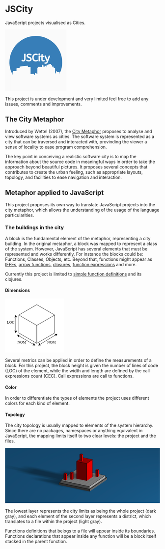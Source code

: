# JSCity
JavaScript projects visualised as Cities.

![JSCity](icon.png)

This project is under development and very limited feel free to add any issues, comments and improvements.


## The City Metaphor
Introduced by Wettel (2007), the [City Metaphor](https://www.inf.usi.ch/faculty/lanza/Downloads/Wett07b.pdf) proposes to analyse and view software systems as cities. The software system is represented as a city that can be traversed and interacted with, provinding the viewer a sense of locality to ease program comprehension.


The key point in conceiving a realistic software city is to map the information about the source code in meaningful ways in order to take the approach beyond beautiful pictures. It proposes several concepts that contributes to create the urban feeling, such as appropriate layouts, topology, and facilities to ease navigation and interaction.

## Metaphor applied to JavaScript
This project proposes its own way to translate JavaScript projects into the city metaphor, which allows the understanding of the usage of the language particularities.

### The buildings in the city
A block is the fundamental element of the metaphor, representing a city building. In the original metaphor, a block was mapped to represent a class of the system. However, JavaScript has several elements that must be represented and works differently. For instance the blocks could be: Functions, Classes, Objects, etc. Beyond that, functions might appear as [IFFEs](https://developer.mozilla.org/en-US/docs/Glossary/IIFE), [arrow functions](https://developer.mozilla.org/en-US/docs/Web/JavaScript/Reference/Functions/Arrow_functions), [closures](https://developer.mozilla.org/en-US/docs/Web/JavaScript/Closures), [function expressions](https://developer.mozilla.org/en-US/docs/web/JavaScript/Reference/Operators/function) and more.


Currently this project is limited to [simple function definitions](https://developer.mozilla.org/en-US/docs/Web/JavaScript/Guide/Functions) and its clojures.

#### Dimensions
![Block](blocksize.png)

Several metrics can be applied in order to define the measurements of a block. For this project, the block height is given the number of lines of code (LOC) of the element, while the width and length are defined by the call expressions count (CEC). Call expressions are call to functions.


#### Color
In order to differentiate the types of elements the project uses different colors for each kind of element.


#### Topology
The city topology is usually mapped to elements of the system hierarchy. Since there are no packages, namespaces or anything equivalent in JavaScript, the mapping limits itself to two clear levels: the project and the files.

![Topology](topology.png)

The lowest layer represents the city limits as being the whole project (dark gray), and each element of the second layer represents a district, which translates to a file within the project (light gray).


Functions definitions that belogs to a file will appear inside its boundaries. Functions declarations that appear inside any function will be a block itself stacked in the parent function.